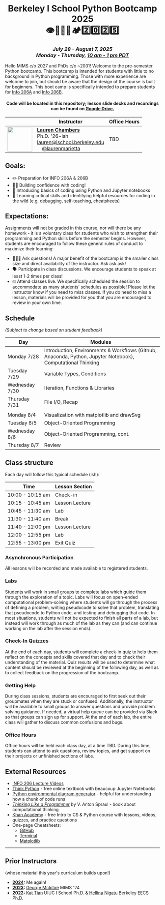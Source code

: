 <h1 align="center">Berkeley I School Python Bootcamp 2025<br>👁️🏫🐍🥾🏕️2️⃣0️⃣2️⃣5️⃣</h1>
<h3 align="center"><i>July 28 - August 7, 2025<br>Monday - Thursday, <a href="https://www.worldtimebuddy.com/?qm=1&lid=5391959,306,305,14,312,184745,30,1816670,1850147&h=5391959&date=2025-7-28&sln=10-13&hf=1">10 am - 1 pm PDT</a></i></h3>

Hello MIMS c/o 2027 and PhDs c/o ~2031! Welcome to the pre-semester Python bootcamp. This bootcamp is intended for students with little to no background in Python programming. Those with more experience are welcome to join, but should be aware that the design of the course is built for beginners. This boot camp is specifically intended to prepare students for [Info 206A](https://www.ischool.berkeley.edu/courses/info/206a) and [Info 206B](https://www.ischool.berkeley.edu/courses/info/206b).

<h4 align="center">
Code will be located in this repository; lesson slide decks and recordings can be found on <a href="https://drive.google.com/drive/folders/1ralrphUVpa88OxQ5iLzgx4TbY9AFIoE_?usp=share_link">Google Drive.</a>
</h4>

|                                                                             | Instructor                                                                                                                                                                                                                                                                                                                                         | Office Hours |
|-----------------------------------------------------------------------------|----------------------------------------------------------------------------------------------------------------------------------------------------------------------------------------------------------------------------------------------------------------------------------------------------------------------------------------------------|--------------|
| <img src="https://laurenmarietta.github.io/images/headshot.png" width="80"> | <a href="https://laurenmarietta.github.io/">**Lauren Chambers**</a><br/>Ph.D. '26-ish<br/>[lauren@ischool.berkeley.edu](mailto:lauren@ischool.berkeley.edu)<br/><img src="https://github.githubassets.com/assets/GitHub-Mark-ea2971cee799.png" class="rounded-circle p-3 headshot" width="16">[@laurenmarietta](https://github.com/laurenmarietta) | TBD          |

## Goals:
- ✏️ Preparation for INFO 206A & 206B
- 💪🏽 Building confidence with coding!
- 🐍 Introducing basics of coding using Python and Jupyter notebooks
- 🐾 Learning critical skills and identifying helpful resources for coding in the wild (e.g. debugging, self-teaching, cheatsheets)

## Expectations:
Assignments will not be graded in this course, nor will there be any homework - it is a voluntary class for students who wish to strengthen their programming and Python skills before the semester begins. However, students are encouraged to follow these general rules of conduct to maximize their learning: 
- 🙋🏽‍♀️ Ask questions! A major benefit of the bootcamp is the smaller class size and direct availability of the instructor. Ask ask ask!
- 🗣️ Participate in class discussions. We encourage students to speak at least 1-2 times per class!
- 🤓 Attend classes live. We specifically scheduled the session to  accommodate as many students' schedules as possible! Please let the instructor know if you need to miss classes. If you do need to miss a lesson, materials will be provided for you that you are encouraged to review in your own time. 

## Schedule
_(Subject to change based on student feedback)_

| Day            | Modules                                                                                                    |
|----------------|------------------------------------------------------------------------------------------------------------|
| Monday 7/28    | Introduction, Environments & Workflows (Github, Anaconda, Python, Jupyter Notebook), Computational Thinking |
| Tuesday 7/29   | Variable Types, Conditions                                                                                 |
| Wednesday 7/30 | Iteration, Functions & Libraries                                                                           |
| Thursday 7/31  | File I/O, Recap                                                                                            |
|                |                                                                                                            |
| Monday 8/4     | Visualization with matplotlib and drawSvg                                                                  |                                                       |
| Tuesday 8/5    | Object-Oriented Programming                                                                                |
| Wednesday 8/6  | Object-Oriented Programming, cont.                                                                         |
| Thursday 8/7   | Review                                                                                                     |


## Class structure

Each day will follow this typical schedule (ish):

| Time             | Lesson Section |
|------------------|----------------|
| 10:00 - 10:15 am | Check-in       |
| 10:15 - 10:45 am | Lesson Lecture |
| 10:45 - 11:30 am | Lab            |
| 11:30 - 11:40 am | Break          |
| 11:40 - 12:00 pm | Lesson Lecture |
| 12:00 - 12:55 pm | Lab            |
| 12:55 - 13:00 pm | Exit Quiz      |

### Asynchronous Participation
All lessons will be recorded and made available to registered students.

### Labs
Students will work in small groups to complete labs which guide them through the exploration of a topic. Labs will focus on open-ended computational problem-solving where students will go through the process of defining a problem, writing pseudocode to solve that problem, translating that pseudocode to Python code, and testing and debugging that code. In most situations, students will not be expected to finish all parts of a lab, but instead will work through as much of the lab as they can (and can continue working on the lab after the session ends).

### Check-In Quizzes
At the end of each day, students will complete a check-in quiz to help them reflect on the concepts and skills covered that day and to check their understanding of the material. Quiz results will be used to determine what content should be reviewed at the beginning of the following day, as well as to collect feedback on the progression of the bootcamp.

[//]: # (### Project)

[//]: # (Students will spend 2-3 days completing a group coding mini-project that draws on the Python concepts they learned in the bootcamp. For this project, students will )

[//]: # (<!--create a short animation using the Python turtle package that can be transformed into a GIF. The nature of this project will require students to demonstrate their understanding of decomposition and abstraction in order to effectively and efficiently create an animation. Additionally, though this project will not be formally assessed, students will be provided with a list of suggested Python constructs to include in their project. -->)

[//]: # (After completing their projects, students will share their works with their peers in a virtual showcase on the bootcamp's final day.)

### Getting Help
During class sessions, students are encouraged to first seek out their groupmates when they are stuck or confused. Additionally, the instructor will be available to small groups to answer questions and provide problem solving guidance. If needed, a virtual help queue can be provided via Slack so that groups can sign up for support. At the end of each lab, the entire class will gather to discuss common confusions and bugs.

### Office Hours
Office hours will be held each class day, at a time TBD. During this time, students can attend to ask questions, review topics, and get support on their projects or unfinished sections of labs.

## External Resources
- [INFO 206 Lecture Videos](https://farid.berkeley.edu/downloads/tutorials/learnPython/)
- [Think Python](https://allendowney.github.io/ThinkPython/) - free online textbook with beaucoup Jupyter Notebooks
- [Python environmental diagram generator](https://pythontutor.com/python-compiler.html#mode=edit) - helpful for understanding how a chunk of code runs
- [_Thinking Like a Programmer_](http://www.r-5.org/files/books/computers/overviews/patterns/V_Anton_Spraul-Think_Like_a_Programmer-EN.pdf) by V. Anton Spraul - book about computational thinking
- [Khan Academy](https://www.khanacademy.org/computing/intro-to-python-fundamentals) - free Intro to CS & Python course with lessons, videos, quizzes, and practice questions
- One-page Cheatsheets:
  - [GitHub](https://education.github.com/git-cheat-sheet-education.pdf)
  - [Terminal](https://images.datacamp.com/image/upload/v1700047731/Marketing/Blog/Bash_Cheat_Sheet.pdf)
  - [Matplotlib](https://matplotlib.org/cheatsheets/cheatsheets.pdf)
  
-----------

## Prior Instructors
(whose material this year's curriculum builds upon!)
* **[2024](https://github.com/laurenmarietta/I_School_Python_Bootcamp_2024?tab=readme-ov-file):** Me again!
* **[2023](https://github.com/GeorgeMcIntire/MIMS2023_Python_Bootcamp?tab=readme-ov-file):** [George McIntire](https://www.ischool.berkeley.edu/people/george-mcintire) MIMS '24
* **2022:** [Kat Tian](https://kat-tian.github.io/) UIUC I School Ph.D. & [Hellina Nigatu](https://hhnigatu.github.io/) Berkeley EECS Ph.D.



